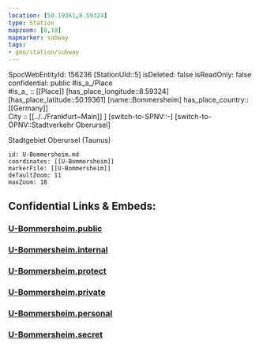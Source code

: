 ```yaml
---
location: [50.19361,8.59324] 
type: Station 
mapzoom: [8,18] 
mapmarker: subway 
tags:
- geo/station/subway
---
```

SpocWebEntityId: 156236
[StationUId::5] 
isDeleted: false
isReadOnly: false
confidential: public
#is_a_/Place  
#is_a_ :: [[Place]] 
[has_place_longitude::8.59324] 
[has_place_latitude::50.19361] 
[name::Bommersheim] 
has_place_country:: [[Germany]]  
City :: [[../../Frankfurt~Main]] ] 
[switch-to-SPNV::-] 
[switch-to-ÖPNV::Stadtverkehr Oberursel] 

Stadtgebiet Oberursel (Taunus)

```leaflet
id: U-Bommersheim.md
coordinates: [[U-Bommersheim]] 
markerFile: [[U-Bommersheim]] 
defaultZoom: 11 
maxZoom: 18
```


## Confidential Links & Embeds: 

### [U-Bommersheim.public](/_public/\Earth\Continent\Europe\Europe~Central\Germany\Germany~West\Hessen\counties~Hessen\Frankfurt~Main\Stations-FFM~UU-Bommersheim.public.md) 

### [U-Bommersheim.internal](/_internal/\Earth\Continent\Europe\Europe~Central\Germany\Germany~West\Hessen\counties~Hessen\Frankfurt~Main\Stations-FFM~UU-Bommersheim.internal.md) 

### [U-Bommersheim.protect](/_protect/\Earth\Continent\Europe\Europe~Central\Germany\Germany~West\Hessen\counties~Hessen\Frankfurt~Main\Stations-FFM~UU-Bommersheim.protect.md) 

### [U-Bommersheim.private](/_private/\Earth\Continent\Europe\Europe~Central\Germany\Germany~West\Hessen\counties~Hessen\Frankfurt~Main\Stations-FFM~UU-Bommersheim.private.md) 

### [U-Bommersheim.personal](/_personal/\Earth\Continent\Europe\Europe~Central\Germany\Germany~West\Hessen\counties~Hessen\Frankfurt~Main\Stations-FFM~UU-Bommersheim.personal.md) 

### [U-Bommersheim.secret](/_secret/\Earth\Continent\Europe\Europe~Central\Germany\Germany~West\Hessen\counties~Hessen\Frankfurt~Main\Stations-FFM~UU-Bommersheim.secret.md)

